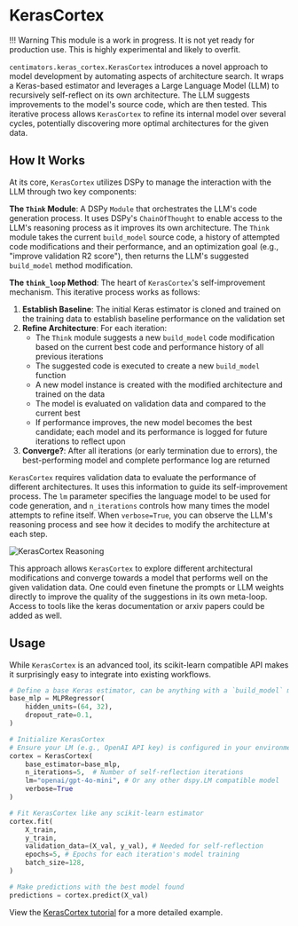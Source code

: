 # KerasCortex

!!! Warning
    This module is a work in progress. It is not yet ready for production use.
    This is highly experimental and likely to overfit.

`centimators.keras_cortex.KerasCortex` introduces a novel approach to model development by automating aspects of architecture search. It wraps a Keras-based estimator and leverages a Large Language Model (LLM) to recursively self-reflect on its own architecture. The LLM suggests improvements to the model's source code, which are then tested. This iterative process allows `KerasCortex` to refine its internal model over several cycles, potentially discovering more optimal architectures for the given data.

## How It Works

At its core, `KerasCortex` utilizes DSPy to manage the interaction with the LLM through two key components:

**The `Think` Module**: A DSPy `Module` that orchestrates the LLM's code generation process. It uses DSPy's `ChainOfThought` to enable access to the LLM's reasoning process as it improves its own architecture. The `Think` module takes the current `build_model` source code, a history of attempted code modifications and their performance, and an optimization goal (e.g., "improve validation R2 score"), then returns the LLM's suggested `build_model` method modification.

**The `think_loop` Method**: The heart of `KerasCortex`'s self-improvement mechanism. This iterative process works as follows:

1. **Establish Baseline**: The initial Keras estimator is cloned and trained on the training data to establish baseline performance on the validation set
2. **Refine Architecture**: For each iteration:
    - The `Think` module suggests a new `build_model` code modification based on the current best code and performance history of all previous iterations
    - The suggested code is executed to create a new `build_model` function
    - A new model instance is created with the modified architecture and trained on the data
    - The model is evaluated on validation data and compared to the current best
    - If performance improves, the new model becomes the best candidate; each model and its performance is logged for future iterations to reflect upon
3. **Converge?**: After all iterations (or early termination due to errors), the best-performing model and complete performance log are returned

`KerasCortex` requires validation data to evaluate the performance of different architectures. It uses this information to guide its self-improvement process. The `lm` parameter specifies the language model to be used for code generation, and `n_iterations` controls how many times the model attempts to refine itself. When `verbose=True`, you can observe the LLM's reasoning process and see how it decides to modify the architecture at each step. 

![KerasCortex Reasoning](../assets/images/reasoning.png)

This approach allows `KerasCortex` to explore different architectural modifications and converge towards a model that performs well on the given validation data. One could even finetune the prompts or LLM weights directly to improve the quality of the suggestions in its own meta-loop. Access to tools like the keras documentation or arxiv papers could be added as well.



## Usage

While `KerasCortex` is an advanced tool, its scikit-learn compatible API makes it surprisingly easy to integrate into existing workflows.

```python
# Define a base Keras estimator, can be anything with a `build_model` method
base_mlp = MLPRegressor(
    hidden_units=(64, 32),
    dropout_rate=0.1,
)

# Initialize KerasCortex
# Ensure your LM (e.g., OpenAI API key) is configured in your environment
cortex = KerasCortex(
    base_estimator=base_mlp,
    n_iterations=5,  # Number of self-reflection iterations
    lm="openai/gpt-4o-mini", # Or any other dspy.LM compatible model
    verbose=True
)

# Fit KerasCortex like any scikit-learn estimator
cortex.fit(
    X_train,
    y_train,
    validation_data=(X_val, y_val), # Needed for self-reflection
    epochs=5, # Epochs for each iteration's model training
    batch_size=128,
)

# Make predictions with the best model found
predictions = cortex.predict(X_val)
```

View the [KerasCortex tutorial](../tutorials/keras-cortex.ipynb) for a more detailed example.